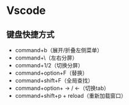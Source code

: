 # Vscode

## 键盘快捷方式
* command+b（展开/折叠左侧菜单）
* command+\（左右分屏）
* command+1/2（切换分屏）
* command+option+F（替换）
* command+shift+F（全局查找）
* command+option+  -> / <-（切换tab）
* command+shift+p + reload（重新加载窗口）
